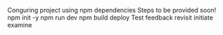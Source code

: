Conguring project using npm dependencies
Steps to be provided soon!
npm init -y
npm run dev
npm build
deploy
Test
feedback
revisit
initiate
examine
